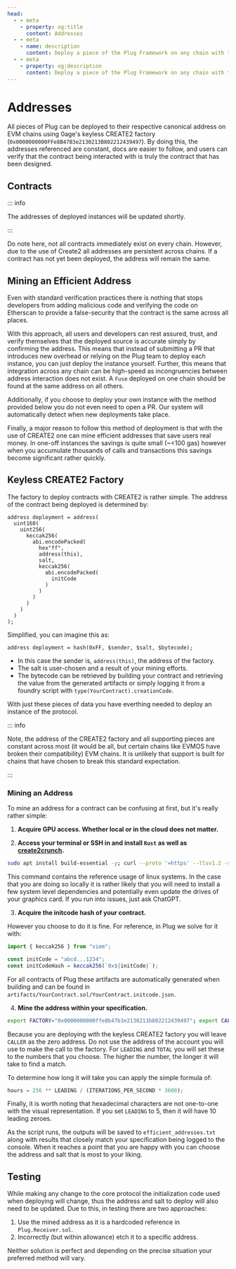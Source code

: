 ```yaml
---
head:
  - - meta
    - property: og:title
      content: Addresses
  - - meta
    - name: description
      content: Deploy a piece of the Plug Framework on any chain with the help of CREATE2.
  - - meta
    - property: og:description
      content: Deploy a piece of the Plug Framework on any chain with the help of CREATE2.
---
```


# Addresses

All pieces of Plug can be deployed to their respective canonical address on EVM chains using 0age's keyless CREATE2 factory (`0x0000000000FFe8B47B3e2130213B802212439497`). By doing this, the addresses referenced are constant, docs are easier to follow, and users can verify that the contract being interacted with is truly the contract that has been designed.

## Contracts

::: info

The addresses of deployed instances will be updated shortly.

:::

Do note here, not all contracts immediately exist on every chain. However, due to the use of Create2 all addresses are persistent across chains. If a contract has not yet been deployed, the address will remain the same.

## Mining an Efficient Address

Even with standard verification practices there is nothing that stops developers from adding malicious code and verifying the code on Etherscan to provide a false-security that the contract is the same across all places.

With this approach, all users and developers can rest assured, trust, and verify themselves that the deployed source is accurate simply by confirming the address. This means that instead of submitting a PR that introduces new overhead or relying on the Plug team to deploy each instance, you can just deploy the instance yourself. Further, this means that integration across any chain can be high-speed as incongruencies between address interaction does not exist. A `Fuse` deployed on one chain should be found at the same address on all others.

Additionally, if you choose to deploy your own instance with the method provided below you do not even need to open a PR. Our system will automatically detect when new deployments take place.

Finally, a major reason to follow this method of deployment is that with the use of CREATE2 one can mine efficient addresses that save users real money. In one-off instances the savings is quite small (~<100 gas) however when you accumulate thousands of calls and transactions this savings become significant rather quickly.

## Keyless CREATE2 Factory

The factory to deploy contracts with CREATE2 is rather simple. The address of the contract being deployed is determined by:

```solidity
address deployment = address(
  uint160(
    uint256(
      keccak256(
        abi.encodePacked(
          hex"ff",
          address(this),
          salt,
          keccak256(
            abi.encodePacked(
              initCode
            )
          )
        )
      )
    )
  )
);
```

Simplified, you can imagine this as:

```solidity
address deployment = hash(0xFF, $sender, $salt, $bytecode);
```

- In this case the sender is, `address(this)`, the address of the factory.
- The salt is user-chosen and a result of your mining efforts.
- The bytecode can be retrieved by building your contract and retrieving the value from the generated artifacts or simply logging it from a foundry script with `type(YourContract).creationCode`.

With just these pieces of data you have everthing needed to deploy an instance of the protocol.

::: info

Note, the address of the CREATE2 factory and all supporting pieces are constant across most (it would be all, but certain chains like EVMOS have broken their compatibility) EVM chains. It is unlikely that support is built for chains that have chosen to break this standard expectation.

:::

### Mining an Address

To mine an address for a contract can be confusing at first, but it's really rather simple:

1. **Acquire GPU access. Whether local or in the cloud does not matter.**

2. **Access your terminal or SSH in and install `Rust` as well as [create2crunch](https://github.com/0age/create2crunch).**

```bash
sudo apt install build-essential -y; curl --proto '=https' --tlsv1.2 -sSf https://sh.rustup.rs | sh -s -- -y; source "$HOME/.cargo/env"; git clone https://github.com/0age/create2crunch && cd create2crunch; sed -i 's/0x4/0x40/g' src/lib.rs
```

This command contains the reference usage of linux systems. In the case that you are doing so locally it is rather likely that you will need to install a few system level dependencies and potentially even update the drives of your graphics card. If you run into issues, just ask ChatGPT.

3. **Acquire the initcode hash of your contract.**

However you choose to do it is fine. For reference, in Plug we solve for it with:

```typescript
import { keccak256 } from "viem";

const initCode = "abcd...1234";
const initCodeHash = keccak256(`0x${initCode}`);
```

For all contracts of Plug these artifacts are automatically generated when building and can be found in `artifacts/YourContract.sol/YourContract.initcode.json`.

4. **Mine the address within your specification.**

```bash
export FACTORY="0x0000000000ffe8b47b3e2130213b802212439497"; export CALLER="0x0000000000000000000000000000000000000000"; export INIT_CODE_HASH="<INSERT_YOUR_HASH_HERE>"; export LEADING=5; export TOTAL=7; cargo run --release $FACTORY $CALLER $INIT_CODE_HASH 0 $LEADING $TOTAL
```

Because you are deploying with the keyless CREATE2 factory you will leave `CALLER` as the zero address. Do not use the address of the account you will use to make the call to the factory. For `LEADING` and `TOTAL` you will set these to the numbers that you choose. The higher the number, the longer it will take to find a match.

To determine how long it will take you can apply the simple formula of:

```typescript
hours = 256 ** LEADING / (ITERATIONS_PER_SECOND * 3600);
```

Finally, it is worth noting that hexadecimal characters are not one-to-one with the visual representation. If you set `LEADING` to 5, then it will have 10 leading zeroes.

As the script runs, the outputs will be saved to `efficient_addresses.txt` along with results that closely match your specification being logged to the console. When it reaches a point that you are happy with you can choose the address and salt that is most to your liking.

## Testing

While making any change to the core protocol the initialization code used when deploying will change, thus the address and salt to deploy will also need to be updated. Due to this, in testing there are two approaches:

1. Use the mined address as it is a hardcoded reference in `Plug.Receiver.sol`.
2. Incorrectly (but within allowance) etch it to a specific address.

Neither solution is perfect and depending on the precise situation your preferred method will vary.

